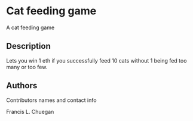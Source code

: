 # Cat feeding game

A cat feeding game 

## Description

Lets you win 1 eth if you successfully feed 10 cats without 1 being fed too many or too few.

## Authors

Contributors names and contact info

Francis L. Chuegan  
